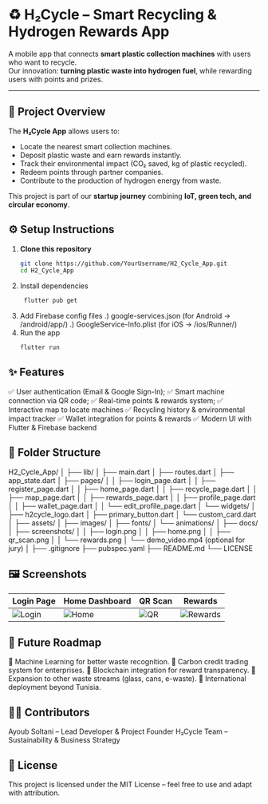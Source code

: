 # ♻️ H₂Cycle – Smart Recycling & Hydrogen Rewards App

A mobile app that connects **smart plastic collection machines** with users who want to recycle.  
Our innovation: **turning plastic waste into hydrogen fuel**, while rewarding users with points and prizes.  

---

## 📌 Project Overview
The **H₂Cycle App** allows users to:
- Locate the nearest smart collection machines.
- Deposit plastic waste and earn rewards instantly.
- Track their environmental impact (CO₂ saved, kg of plastic recycled).
- Redeem points through partner companies.
- Contribute to the production of hydrogen energy from waste.

This project is part of our **startup journey** combining **IoT, green tech, and circular economy**.

## ⚙️ Setup Instructions
1. **Clone this repository**  
   ```bash
   git clone https://github.com/YourUsername/H2_Cycle_App.git
   cd H2_Cycle_App
2. Install dependencies
   ```bash
    flutter pub get
4. Add Firebase config files
   .) google-services.json (for Android → /android/app/)
   .) GoogleService-Info.plist (for iOS → /ios/Runner/)
5. Run the app
   ```bash
   flutter run
## ✨ Features
✅ User authentication (Email & Google Sign-In);
✅ Smart machine connection via QR code;
✅ Real-time points & rewards system;
✅ Interactive map to locate machines
✅ Recycling history & environmental impact tracker
✅ Wallet integration for points & rewards
✅ Modern UI with Flutter & Firebase backend

## 📂 Folder Structure
H2_Cycle_App/
│
├── lib/
│   ├── main.dart
│   ├── routes.dart
│   ├── app_state.dart
│   ├── pages/
│   │   ├── login_page.dart
│   │   ├── register_page.dart
│   │   ├── home_page.dart
│   │   ├── recycle_page.dart
│   │   ├── map_page.dart
│   │   ├── rewards_page.dart
│   │   ├── profile_page.dart
│   │   ├── wallet_page.dart
│   │   └── edit_profile_page.dart
│   └── widgets/
│       ├── h2cycle_logo.dart
│       ├── primary_button.dart
│       └── custom_card.dart
│
├── assets/
│   ├── images/
│   ├── fonts/
│   └── animations/
│
├── docs/
│   ├── screenshots/
│   │   ├── login.png
│   │   ├── home.png
│   │   ├── qr_scan.png
│   │   └── rewards.png
│   └── demo_video.mp4   (optional for jury)
│
├── .gitignore
├── pubspec.yaml
├── README.md
└── LICENSE

## 🖼️ Screenshots
| Login Page                           | Home Dashboard                     | QR Scan                             | Rewards                                  |
| ------------------------------------ | ---------------------------------- | ----------------------------------- | ---------------------------------------- |
| ![Login](docs/screenshots/login.png) | ![Home](docs/screenshots/home.png) | ![QR](docs/screenshots/qr_scan.png) | ![Rewards](docs/screenshots/rewards.png) |

## 🚀 Future Roadmap
🔹 Machine Learning for better waste recognition.
🔹 Carbon credit trading system for enterprises.
🔹 Blockchain integration for reward transparency.
🔹 Expansion to other waste streams (glass, cans, e-waste).
🔹 International deployment beyond Tunisia.

## 👨‍💻 Contributors
Ayoub Soltani – Lead Developer & Project Founder
H₂Cycle Team – Sustainability & Business Strategy

## 📜 License
This project is licensed under the MIT License – feel free to use and adapt with attribution.
